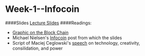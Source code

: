 Week-1--Infocoin
================
####Slides
[Lecture Slides](http://stanford.edu/~zdar/week1.pdf)
####Readings:
*  [Graphic on the Block Chain](http://stanford.edu/~zdar/BitcoinProtocol_infographic.pdf)
*  Michael Nielsen's [Infocoin](http://www.michaelnielsen.org/ddi/how-the-bitcoin-protocol-actually-works/) post from which the slides
*  Script of Maciej Ceglowski's [speech](https://static.pinboard.in/webstock_2014.htm) on technology, creativity, consilidation, and power

